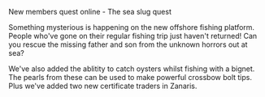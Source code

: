 New members quest online - The sea slug quest

Something mysterious is happening on the new offshore fishing platform. People who've gone on their regular fishing trip just haven't returned! Can you rescue the missing father and son from the unknown horrors out at sea?

We've also added the ablitity to catch oysters whilst fishing with a bignet. The pearls from these can be used to make powerful crossbow bolt tips. Plus we've added two new certificate traders in Zanaris.
